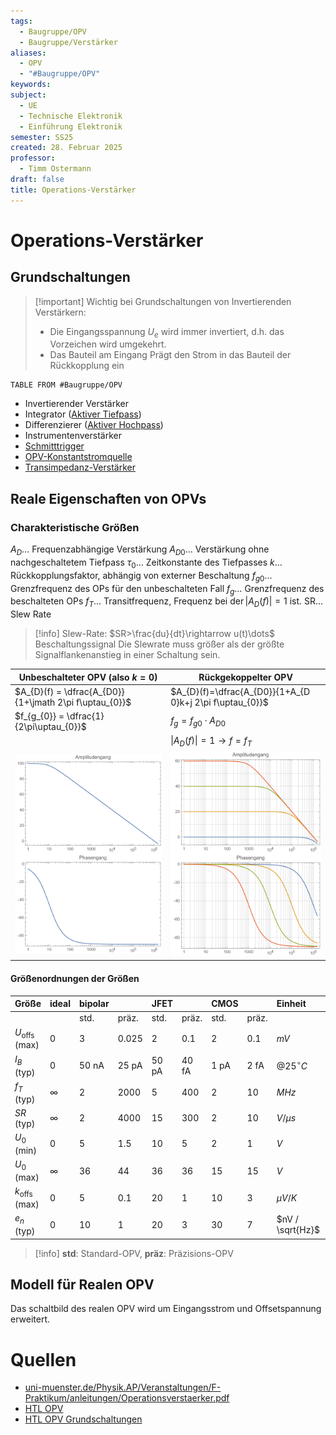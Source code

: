 ```yaml
---
tags:
  - Baugruppe/OPV
  - Baugruppe/Verstärker
aliases:
  - OPV
  - "#Baugruppe/OPV"
keywords: 
subject:
  - UE
  - Technische Elektronik
  - Einführung Elektronik
semester: SS25
created: 28. Februar 2025
professor:
  - Timm Ostermann
draft: false
title: Operations-Verstärker
---
```

 

# Operations-Verstärker

## Grundschaltungen

> [!important] Wichtig bei Grundschaltungen von Invertierenden Verstärkern:
> - Die Eingangsspannung $U_e$ wird immer invertiert, d.h. das Vorzeichen wird umgekehrt.
> - Das Bauteil am Eingang Prägt den Strom in das Bauteil der Rückkopplung ein 

```dataview
TABLE FROM #Baugruppe/OPV
```


- Invertierender Verstärker
- Integrator ([Aktiver Tiefpass](Filter-Verstärker/Aktiver%20Filter.md))
- Differenzierer ([Aktiver Hochpass](Filter-Verstärker/Aktiver%20Filter.md))
- Instrumentenverstärker
- [Schmitttrigger](Schmitt%20Trigger.md)
- [OPV-Konstantstromquelle](OPV-Konstantstromquelle.md)
- [Transimpedanz-Verstärker](Transimpedanz-Verstärker)


## Reale Eigenschaften von OPVs

### Charakteristische Größen

$A_D\ldots$ Frequenzabhängige Verstärkung
$A_{D 0}\ldots$ Verstärkung ohne nachgeschaltetem Tiefpass
$\tau_0\ldots$ Zeitkonstante des Tiefpasses
$k\ldots$  Rückkopplungsfaktor, abhängig von externer Beschaltung
$f_{g 0}\ldots$ Grenzfrequenz des OPs für den unbeschalteten Fall
$f_g\ldots$ Grenzfrequenz des beschalteten OPs
$f_T\ldots$ Transitfrequenz, Frequenz bei $\operatorname{der}\left|A_D(f)\right|=1$  ist.
$\mathrm{SR}\ldots$ Slew Rate

> [!info] Slew-Rate: $SR>\frac{du}{dt}\rightarrow u(t)\dots$ Beschaltungssignal
> Die Slewrate muss größer als der größte Signalflankenanstieg in einer Schaltung sein.

| **Unbeschalteter OPV** (also $k=0$)                  | **Rückgekoppelter OPV**                                    |
| --------------------------------------------------- | ---------------------------------------------------------- |
| $A_{D}(f) = \dfrac{A_{D0}}{1+\jmath 2\pi f\uptau_{0}}$     | $A_{D}(f)=\dfrac{A_{D0}}{1+A_{D 0}k+j 2\pi f\uptau_{0}}$ |
| $f_{g_{0}} = \dfrac{1}{2\pi\uptau_{0}}$                  | $f_{g}=f_{g 0}\cdot A_{D 0}$                               |
|                                                     | $\lvert A_{D}(f) \rvert=1\to f=f_{T}$                      |
| ![500](assets/53_TP_OPV.png)                        | ![500](assets/53_TP_OPV_k.png)                             |

#### Größenordnungen der Größen

| Größe                    | ideal    | bipolar |       | JFET  |       | CMOS |       | Einheit          | Bezeichung      |     |
| :----------------------- | :------- | :------ | :---- | :---- | :---- | :--- | :---- | :--------------- | --------------- | --- |
|                          |          | std.    | präz. | std.  | präz. | std. | präz. |                  |                 |     |
| $U_{\text {offs}}$ (max)   | 0        | 3       | 0.025 | 2     | 0.1   | 2    | 0.1   | $mV$             | Offsetspannung  |     |
| $I_B$ (typ)              | 0        | 50 nA   | 25 pA | 50 pA | 40 fA | 1 pA | 2 fA  | $@ 25^{\circ} C$ | Biasstrom       |     |
| $f_T$ (typ)              | $\infty$ | 2       | 2000  | 5     | 400   | 2    | 10    | $MHz$            | Transitfrequenz |     |
| $SR$ (typ)               | $\infty$ | 2       | 4000  | 15    | 300   | 2    | 10    | $V / \mu s$      | Slew-Rate       |     |
| $U_0$ (min)              | 0        | 5       | 1.5   | 10    | 5     | 2    | 1     | $V$              |                 |     |
| $U_0$ (max)              | $\infty$ | 36      | 44    | 36    | 36    | 15   | 15    | $V$              |                 |     |
| $k_{\text {offs}}$ (max)   | 0        | 5       | 0.1   | 20    | 1     | 10   | 3     | $\mu V /K$       |                 |     |
| $e_n$ (typ)              | 0        | 10      | 1     | 20    | 3     | 30   | 7     | $nV / \sqrt{Hz}$ |                 |     |

> [!info] **std**: Standard-OPV, **präz**: Präzisions-OPV


## Modell für Realen OPV

Das schaltbild des realen OPV wird um Eingangsstrom und Offsetspannung erweitert.

# Quellen

- [uni-muenster.de/Physik.AP/Veranstaltungen/F-Praktikum/anleitungen/Operationsverstaerker.pdf](https://www.uni-muenster.de/Physik.AP/Veranstaltungen/F-Praktikum/anleitungen/Operationsverstaerker.pdf)
- [HTL OPV](assets/pdf/OPV.pdf)
- [HTL OPV Grundschaltungen](assets/pdf/OPV%20Grundschaltungen.pdf)
